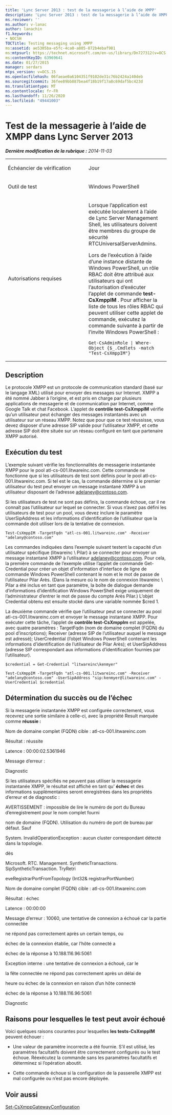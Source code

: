 ```yaml
---
title: 'Lync Server 2013 : test de la messagerie à l’aide de XMPP'
description: 'Lync Server 2013 : test de la messagerie à l’aide de XMPP.'
ms.reviewer: ''
ms.author: v-lanac
author: lanachin
f1.keywords:
- NOCSH
TOCTitle: Testing messaging using XMPP
ms:assetid: ae5305ba-e5fc-4ca0-a805-872b4ebaf981
ms:mtpsurl: https://technet.microsoft.com/en-us/library/Dn727312(v=OCS.15)
ms:contentKeyID: 63969641
ms.date: 01/27/2015
manager: serdars
mtps_version: v=OCS.15
ms.openlocfilehash: 06faeae0a6104351f9102de31c76b2424a140deb
ms.sourcegitcommit: 36fee89bb887bea4f18b19f17a8c69daf5bc423d
ms.translationtype: MT
ms.contentlocale: fr-FR
ms.lasthandoff: 11/26/2020
ms.locfileid: "49441003"
---
```

# <a name="testing-messaging-using-xmpp-in-lync-server-2013"></a>Test de la messagerie à l’aide de XMPP dans Lync Server 2013

<div data-xmlns="http://www.w3.org/1999/xhtml">

<div class="topic" data-xmlns="http://www.w3.org/1999/xhtml" data-msxsl="urn:schemas-microsoft-com:xslt" data-cs="https://msdn.microsoft.com/">

<div data-asp="https://msdn2.microsoft.com/asp">



</div>

<div id="mainSection">

<div id="mainBody">

<span> </span>

_**Dernière modification de la rubrique :** 2014-11-03_


<table>
<colgroup>
<col style="width: 50%" />
<col style="width: 50%" />
</colgroup>
<tbody>
<tr class="odd">
<td><p>Échéancier de vérification</p></td>
<td><p>Jour</p></td>
</tr>
<tr class="even">
<td><p>Outil de test</p></td>
<td><p>Windows PowerShell</p></td>
</tr>
<tr class="odd">
<td><p>Autorisations requises</p></td>
<td><p>Lorsque l’application est exécutée localement à l’aide de Lync Server Management Shell, les utilisateurs doivent être membres du groupe de sécurité RTCUniversalServerAdmins.</p>
<p>Lors de l’exécution à l’aide d’une instance distante de Windows PowerShell, un rôle RBAC doit être attribué aux utilisateurs qui ont l’autorisation d’exécuter l’applet de commande <strong>test-CsXmppIM</strong> . Pour afficher la liste de tous les rôles RBAC qui peuvent utiliser cette applet de commande, exécutez la commande suivante à partir de l’invite Windows PowerShell :</p>
<pre><code>Get-CsAdminRole | Where-Object {$_.Cmdlets -match &quot;Test-CsXmppIM&quot;}</code></pre></td>
</tr>
</tbody>
</table>


<div>

## <a name="description"></a>Description

Le protocole XMPP est un protocole de communication standard (basé sur le langage XML) utilisé pour envoyer des messages sur Internet. XMPP a été nommé Jabber à l’origine, et est pris en charge par plusieurs applications de messagerie et de communication par Internet, comme Google Talk et chat Facebook. L’applet de **contrôle test-CsXmppIM** vérifie qu’un utilisateur peut échanger des messages instantanés avec un utilisateur sur un réseau XMPP. Notez que pour que ce test réussisse, vous devez disposer d’une adresse SIP valide pour l’utilisateur XMPP, et cette adresse SIP doit être située sur un réseau configuré en tant que partenaire XMPP autorisé.

</div>

<div>

## <a name="running-the-test"></a>Exécution du test

L’exemple suivant vérifie les fonctionnalités de messagerie instantanée XMPP pour le pool atl-cs-001.litwareinc.com. Cette commande ne fonctionne que si les utilisateurs de test sont définis pour le pool atl-cs-001.litwareinc.com. Si tel est le cas, la commande détermine si le premier utilisateur du test peut envoyer un message instantané XMPP à un utilisateur disposant de l’adresse adelaney@contoso.com.

Si les utilisateurs de test ne sont pas définis, la commande échoue, car il ne connaît pas l’utilisateur sur lequel se connecter. Si vous n’avez pas défini les utilisateurs de test pour un pool, vous devez inclure le paramètre UserSipAddress et les informations d’identification de l’utilisateur que la commande doit utiliser lors de la tentative de connexion.

    Test-CsXmppIM -TargetFqdn "atl-cs-001.litwareinc.com" -Receiver "adelany@contoso.com"

Les commandes indiquées dans l’exemple suivant testent la capacité d’un utilisateur spécifique (litwareinc \\ Pilar) à se connecter pour envoyer un message instantané XMPP à l’utilisateur adelaney@contoso.com. Pour cela, la première commande de l’exemple utilise l’applet de commande Get-Credential pour créer un objet d’information d’interface de ligne de commande Windows PowerShell contenant le nom et le mot de passe de l’utilisateur Pilar Arès. (Dans la mesure où le nom de connexion litwareinc \\ Pilar a été inclus en tant que paramètre, la boîte de dialogue demande d’informations d’identification Windows PowerShell exige uniquement de l’administrateur d’entrer le mot de passe du compte Arès Pilar.) L’objet Credential obtenu est ensuite stocké dans une variable nommée $cred 1.

La deuxième commande vérifie que l’utilisateur peut se connecter au pool atl-cs-001.litwareinc.com et envoyer le message instantané XMPP. Pour exécuter cette tâche, l’applet de **contrôle test-CsXmppIm** est appelée, avec quatre paramètres : TargetFqdn (nom de domaine complet (FQDN) du pool d’inscriptions); Receiver (adresse SIP de l’utilisateur auquel le message est adressé); UserCredential (l’objet Windows PowerShell contenant les informations d’identification de l’utilisateur de Pilar Arès); et UserSipAddress (adresse SIP correspondant aux informations d’identification fournies par l’utilisateur).

    $credential = Get-Credential "litwareinc\kenmyer"
    
    Test-CsXmppIM -TargetFqdn "atl-cs-001.litwareinc.com" -Receiver "adelany@contoso.com" -UserSipAddress "sip:kenmyer@litwareinc.com" -UserCredential $credential

</div>

<div>

## <a name="determining-success-or-failure"></a>Détermination du succès ou de l’échec

Si la messagerie instantanée XMPP est configurée correctement, vous recevrez une sortie similaire à celle-ci, avec la propriété Result marquée comme **réussie :**

Nom de domaine complet (FQDN) cible : atl-cs-001.litwareinc.com

Résultat : réussite

Latence : 00:00:02.5361946

Message d’erreur :

Diagnostic

Si les utilisateurs spécifiés ne peuvent pas utiliser la messagerie instantanée XMPP, le résultat est affiché en tant qu' **échec** et des informations supplémentaires seront enregistrées dans les propriétés d’erreur et de diagnostic :

AVERTISSEMENT : impossible de lire le numéro de port du Bureau d’enregistrement pour le nom complet fourni

nom de domaine (FQDN). Utilisation du numéro de port de bureau par défaut. Sauf

System. InvalidOperationException : aucun cluster correspondant détecté dans la topologie.

dès

Microsoft. RTC. Management. SyntheticTransactions. SipSyntheticTransaction. TryRetri

eveRegistrarPortFromTopology (Int32& registrarPortNumber)

Nom de domaine complet (FQDN) cible : atl-cs-001.litwareinc.com

Résultat : échec

Latence : 00:00:00

Message d’erreur : 10060, une tentative de connexion a échoué car la partie connectée

ne répond pas correctement après un certain temps, ou

échec de la connexion établie, car l’hôte connecté a

échec de la réponse à 10.188.116.96:5061

Exception interne : une tentative de connexion a échoué, car le

la fête connectée ne répond pas correctement après un délai de

heure ou échec de la connexion en raison d’un hôte connecté

échec de la réponse à 10.188.116.96:5061

Diagnostic

</div>

<div>

## <a name="reasons-why-the-test-might-have-failed"></a>Raisons pour lesquelles le test peut avoir échoué

Voici quelques raisons courantes pour lesquelles **les tests-CsXmppIM** peuvent échouer :

  - Une valeur de paramètre incorrecte a été fournie. S’il est utilisé, les paramètres facultatifs doivent être correctement configurés ou le test échoue. Réexécutez la commande sans les paramètres facultatifs et déterminez si l’opération aboutit.

  - Cette commande échoue si la configuration de la passerelle XMPP est mal configurée ou n’est pas encore déployée.

</div>

<div>

## <a name="see-also"></a>Voir aussi


[Set-CsXmppGatewayConfiguration](https://docs.microsoft.com/powershell/module/skype/Set-CsXmppGatewayConfiguration)  
  

</div>

</div>

<span> </span>

</div>

</div>

</div>


